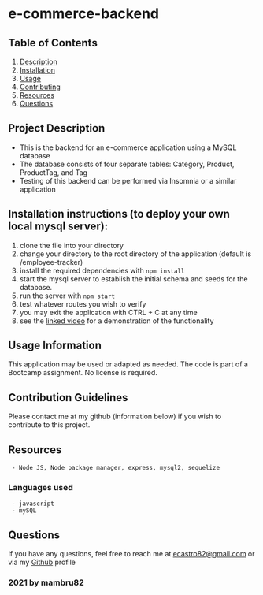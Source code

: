 # e-commerce-backend 
   ## Table of Contents
   1. [Description](#Project-Description)
   1. [Installation](#Installation-instructions)
   1. [Usage](#Usage-Information)
   1. [Contributing](#Contribution-Guidelines)
   1. [Resources](#Resources)
   1. [Questions](#Questions)

   ## Project Description
   - This is the backend for an e-commerce application using a MySQL database
   - The database consists of four separate tables: Category, Product, ProductTag, and Tag
   - Testing of this backend can be performed via Insomnia or a similar application

   ## Installation instructions (to deploy your own local mysql server):
   1. clone the file into your directory 
   1. change your directory to the root directory of the application (default is /employee-tracker)
   1. install the required dependencies with `npm install`
   1. start the mysql server to establish the initial schema and seeds for the database. 
   1. run the server with `npm start`
   1. test whatever routes you wish to verify
   1. you may exit the application with CTRL + C at any time
   1. see the [linked video]() for a demonstration of the functionality

   ## Usage Information
   This application may be used or adapted as needed. The code is part of a Bootcamp assignment. No license is required.
   ## Contribution Guidelines
   Please contact me at my github (information below) if you wish to contribute to this project.
   ## Resources
     - Node JS, Node package manager, express, mysql2, sequelize
   ### Languages used
     - javascript
     - mySQL

   ## Questions
   If you have any questions, feel free to reach me at ecastro82@gmail.com or via my [Github](https://github.com/mambru82) profile 
  
   ### 2021 by mambru82